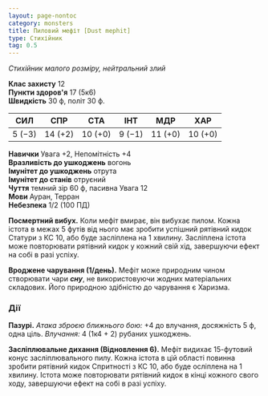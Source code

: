 ```yaml
---
layout: page-nontoc
category: monsters
title: Пиловий мефіт [Dust mephit]
type: Стихійник
tag: 0.5
---
```


_Стихійник малого розміру, нейтральний злий_  

**Клас захисту** 12    
**Пункти здоров'я** 17 (5к6)    
**Швидкість** 30 ф, політ 30 ф.  

| СИЛ    | СПР     | СТА     | ІНТ    | МДР     | ХАР     |
| ------ | ------- | ------- | ------ | ------- | ------- |
| 5 (−3) | 14 (+2) | 10 (+0) | 9 (−1) | 11 (+0) | 10 (+0) |

**Навички** Увага +2, Непомітність +4    
**Вразливість до ушкоджень** вогонь    
**Імунітет до ушкоджень** отрута    
**Імунітет до станів** отруєний    
**Чуття** темний зір 60 ф, пасивна Увага 12    
**Мови** Ауран, Терран    
**Небезпека** 1/2 (100 ПД)  

**Посмертний вибух.** Коли мефіт вмирає, він вибухає пилом. Кожна істота в межах 5 футів від нього має зробити успішний рятівний кидок Статури з КС 10, або буде засліплена на 1 хвилину. Засліплена істота може повторювати рятівний кидок у кожний свій хід, завершуючи ефект на собі в разі успіху.    

**Вроджене чарування (1/день).** Мефіт може природним чином створювати чари **_сну_**, не використовуючи жодних матеріальних складових. Його природною здібністю до чарування є Харизма.

### Дії
**Пазурі.** _Атака зброєю ближнього бою:_ +4 до влучання, досяжність 5 ф, одна ціль. _Влучання:_ 4 (1к4 + 2) рубаних ушкоджень.    

**Засліплювальне дихання (Відновлення 6).** Мефіт видихає 15-футовий конус засліплювального пилу. Кожна істота в цій області повинна зробити рятівний кидок Спритності з КС 10, або буде осліплена на 1 хвилину. Істота може повторювати рятівний кидок в кінці кожного свого ходу, завершуючи ефект на собі в разі успіху.
